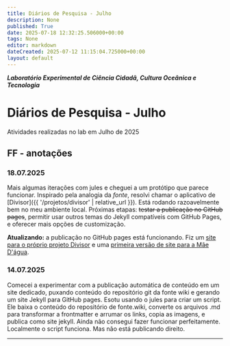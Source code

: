 ```yaml
---
title: Diários de Pesquisa - Julho
description: None
published: True
date: 2025-07-18 12:32:25.506000+00:00
tags: None
editor: markdown
dateCreated: 2025-07-12 11:15:04.725000+00:00
layout: default
---
```


***Laboratório Experimental de Ciência Cidadã, Cultura Oceânica e Tecnologia***


# Diários de Pesquisa - Julho

Atividades realizadas no lab em Julho de 2025

## FF - anotações

### 18.07.2025

Mais algumas iterações com jules e cheguei a um protótipo que parece funcionar. Inspirado pela analogia da *fonte*, resolvi chamar o aplicativo de [Divisor]({{ '/projetos/divisor' | relative_url }}). Está rodando razoavelmente bem no meu ambiente local. Próximas etapas: ~~testar a publicação no GitHub pages~~, permitir usar outros temas do Jekyll compatíveis com GitHub Pages, e oferecer mais opções de customização.

**Atualizando:** a publicação no GitHub pages está funcionando. Fiz um [site para o próprio projeto Divisor](https://fonte-wiki.github.io/Divisor/) e uma [primeira versão de site para a Mãe D'água](https://maedagua.github.io/labmaedagua.github.io/).

### 14.07.2025

Comecei a experimentar com a publicação automática de conteúdo em um site dedicado, puxando conteúdo do repositório git da fonte wiki e gerando um site Jekyll para GitHub pages. Esotu usando o jules para criar um script. Ele baixa o conteúdo do repositório de fonte.wiki, converte os arquivos .md para transformar a frontmatter e arrumar os links, copia as imagens, e publica como site jekyll. Ainda não consegui fazer funcionar perfeitamente. Localmente o script funciona. Mas não está publicando direito.

---